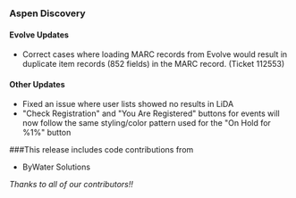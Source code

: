 ### Aspen Discovery

#### Evolve Updates
- Correct cases where loading MARC records from Evolve would result in duplicate item records (852 fields) in the MARC record. (Ticket 112553)

#### Other Updates
- Fixed an issue where user lists showed no results in LiDA
- "Check Registration" and "You Are Registered" buttons for events will now follow the same styling/color pattern used for the "On Hold for %1%" button

###This release includes code contributions from
- ByWater Solutions

_Thanks to all of our contributors!!_